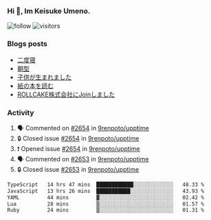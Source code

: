 ### Hi 👋, Im Keisuke Umeno.

<!--
**9renpoto/9renpoto** is a ✨ _special_ ✨ repository because its `README.md` (this file) appears on your GitHub profile.

Here are some ideas to get you started:

- 🔭 I’m currently working on ...
- 🌱 I’m currently learning ...
- 👯 I’m looking to collaborate on ...
- 🤔 I’m looking for help with ...
- 💬 Ask me about ...
- 📫 How to reach me: ...
- 😄 Pronouns: ...
- ⚡ Fun fact: ...
-->

![follow](https://img.shields.io/github/followers/9renpoto?label=Follow&style=social)
![visitors](https://komarev.com/ghpvc/?username=9renpoto&label=Profile%20views&color=0e75b6&style=flat)

### Blogs posts

<!-- BLOG-POST-LIST:START -->
- [二度寝](https://9renpoto.win/entry/2024/07/18/going_back_to_sleep)
- [朝型](https://9renpoto.win/entry/2024/05/29/im-an-early)
- [子供が生まれました](https://9renpoto.win/entry/2024/04/18/hello-world)
- [紙の本を読む](https://9renpoto.win/entry/2024/02/25/reading-papar-book)
- [ROLLCAKE株式会社にJoinしました](https://9renpoto.win/entry/2024/02/11/join)
<!-- BLOG-POST-LIST:END -->

### Activity

<!--START_SECTION:activity-->
1. 🗣 Commented on [#2654](https://github.com/9renpoto/upptime/issues/2654#issuecomment-2241577134) in [9renpoto/upptime](https://github.com/9renpoto/upptime)
2. 🔒 Closed issue [#2654](https://github.com/9renpoto/upptime/issues/2654) in [9renpoto/upptime](https://github.com/9renpoto/upptime)
3. ❗ Opened issue [#2654](https://github.com/9renpoto/upptime/issues/2654) in [9renpoto/upptime](https://github.com/9renpoto/upptime)
4. 🗣 Commented on [#2653](https://github.com/9renpoto/upptime/issues/2653#issuecomment-2241565927) in [9renpoto/upptime](https://github.com/9renpoto/upptime)
5. 🔒 Closed issue [#2653](https://github.com/9renpoto/upptime/issues/2653) in [9renpoto/upptime](https://github.com/9renpoto/upptime)
<!--END_SECTION:activity-->

<!--START_SECTION:waka-->

```txt
TypeScript   14 hrs 47 mins  ████████████░░░░░░░░░░░░░   48.33 %
JavaScript   13 hrs 26 mins  ███████████░░░░░░░░░░░░░░   43.93 %
YAML         44 mins         ▓░░░░░░░░░░░░░░░░░░░░░░░░   02.42 %
Lua          28 mins         ▒░░░░░░░░░░░░░░░░░░░░░░░░   01.57 %
Ruby         24 mins         ▒░░░░░░░░░░░░░░░░░░░░░░░░   01.31 %
```

<!--END_SECTION:waka-->
